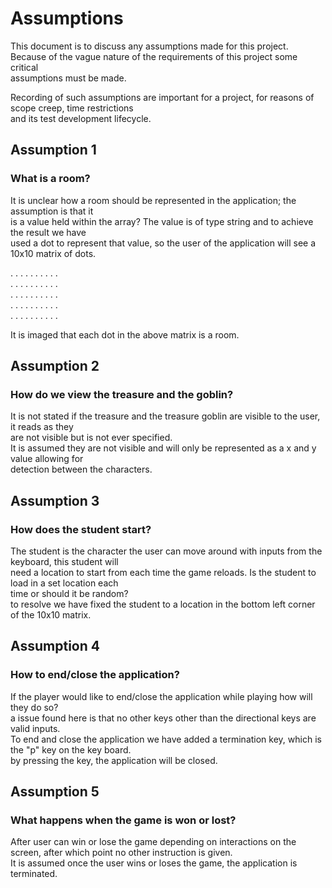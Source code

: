 
# Assumptions   

This document is to discuss any assumptions made for this project.  
Because of the vague nature of the requirements of this project some critical  
assumptions must be made.  
  
Recording of such assumptions are important for a project, for reasons of scope creep, time restrictions  
and its test development lifecycle.

## Assumption 1  
### What is a room?
It is unclear how a room should be represented in the application; the assumption is that it  
is a value held within the array? The value is of type string and to achieve the result we have  
used a dot to represent that value, so the user of the application will see a 10x10 matrix of dots.  
  
 .  .  .  .  .  .  .  .  .  .   
 .  .  .  .  .  .  .  .  .  .   
 .  .  .  .  .  .  .  .  .  .   
 .  .  .  .  .  .  .  .  .  .   
 .  .  .  .  .  .  .  .  .  .   

 It is imaged that each dot in the above matrix is a room.  
   
 
 
## Assumption 2
### How do we view the treasure and the goblin?  
It is not stated if the treasure and the treasure goblin are visible to the user, it reads as they  
are not visible but is not ever specified.  
It is assumed they are not visible and will only be represented as a x and y value allowing for  
detection between the characters.  
 
## Assumption 3  
### How does the student start?
The student is the character the user can move around with inputs from the keyboard, this student will  
need a location to start from each time the game reloads. Is the student to load in a set location each  
time or should it be random?  
to resolve we have fixed the student to a location in the bottom left corner of the 10x10 matrix.  
  
## Assumption 4  
### How to end/close the application?
If the player would like to end/close the application while playing how will they do so?  
a issue found here is that no other keys other than the directional keys are valid inputs.  
To end and close the application we have added a termination key, which is the "p" key on the key board.  
by pressing the key, the application will be closed.

## Assumption 5  
### What happens when the game is won or lost?  
After user can win or lose the game depending on interactions on the  
screen, after which point no other instruction is given.  
It is assumed once the user wins or loses the game, the application is terminated.







